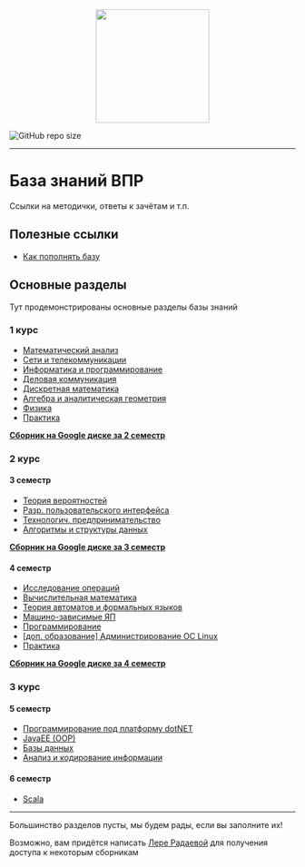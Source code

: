 
<div id="header" align="center">
  <img src="https://avatars.githubusercontent.com/u/103823789?s=250&v=4" width="200"/>
</div>

![GitHub repo size](https://img.shields.io/github/repo-size/xarll/vpr)

---

# База знаний ВПР

Ссылки на методички, ответы к зачётам и т.п.

## Полезные ссылки

- [Как пополнять базу](/howto.md)

## Основные разделы

Тут продемонстрированы основные разделы базы знаний 

### 1 курс
- [Математический анализ](/items/matanal/menu.md)
- [Сети и телекоммуникации](/items/seti/README.md)
- [Информатика и программирование](/items/inf1/main.md)
- [Деловая коммуникация](/items/delkom/README.md)
- [Дискретная математика](/items/discrete/README.md)
- [Алгебра и аналитическая геометрия](/items/algem/README.md)
- [Физика](/items/physics/README.md)
- [Практика](/items/pract1/README.md)

[**Сборник на Google диске за 2 семестр**](https://drive.google.com/drive/folders/1OKM2yYlsrIai8Zd_68wvKkQ9lldgY4i0?usp=sharing)

### 2 курс

#### 3 семестр
- [Теория вероятностей](/items/teorver/README.md)
- [Разр. пользовательского интерфейса](/items/dui/README.md)
- [Технологич. предпринимательство](/items/techpred/README.md)
- [Алгоритмы и структуры данных](/items/algstr/README.md)

[**Сборник на Google диске за 3 семестр**](https://drive.google.com/drive/folders/1mdPBKOMceLdzK89-oAb0EhYICUDNMSyd?usp=sharing)

#### 4 семестр
- [Исследование операций](/items/expop/README.md)
- [Вычислительная математика](/items/vychmat/README.md)
- [Теория автоматов и формальных языков](/items/teorof/README.md)
- [Машино-зависимые ЯП](/items/mzyp/README.md)
- [Программирование](/items/prog2/README.md)
- [[доп. образование] Администрирование ОС Linux](/items/os1/README.md)
- [Практика](/items/pract2/README.md)


[**Сборник на Google диске за 4 семестр**](https://drive.google.com/drive/folders/1nkOwuID6dn1xQwurwX5gsrXjXaXVLdR6?usp=sharing)


### 3 курс

#### 5 семестр
- [Программирование под платформу dotNET](/items/dotnet/README.md)
- [JavaEE (OOP)](/items/javaee/README.md)
- [Базы данных](/items/database/README.md)
- [Анализ и кодирование информации](/items/encodinginf/README.md)

#### 6 семестр
- [Scala](/items/scala/README.md)

---

Большинство разделов пусты, мы будем рады, если вы заполните их!

Возможно, вам придётся написать [Лере Радаевой](https://vk.com/leralera823) для получения доступа к некоторым сборникам
